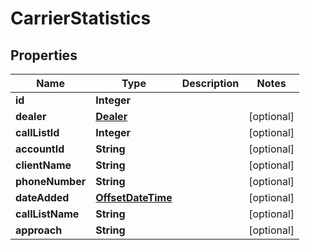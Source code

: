 # CarrierStatistics

## Properties
Name | Type | Description | Notes
------------ | ------------- | ------------- | -------------
**id** | **Integer** |  | 
**dealer** | [**Dealer**](Dealer.md) |  |  [optional]
**callListId** | **Integer** |  |  [optional]
**accountId** | **String** |  |  [optional]
**clientName** | **String** |  |  [optional]
**phoneNumber** | **String** |  |  [optional]
**dateAdded** | [**OffsetDateTime**](OffsetDateTime.md) |  |  [optional]
**callListName** | **String** |  |  [optional]
**approach** | **String** |  |  [optional]
